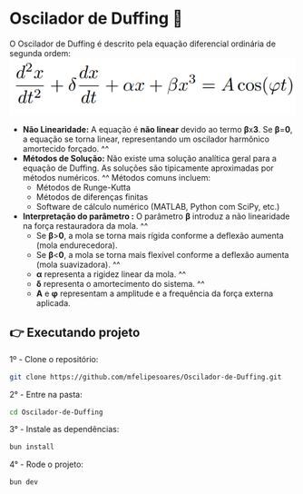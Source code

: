 # Oscilador de Duffing 🎢

O Oscilador de Duffing é descrito pela equação diferencial ordinária de segunda ordem:
![Equação](https://github.com/mfelipesoares/Oscilador-de-Duffing/blob/49f7129372ff6c7d53bbbd585ef69474c2f78b7c/src/img/equacao.png)

* **Não Linearidade:** A equação é **não linear** devido ao termo **β**x**3**. Se **β**=**0**, a equação se torna linear, representando um oscilador harmônico amortecido forçado. ^^
* **Métodos de Solução:** Não existe uma solução analítica geral para a equação de Duffing. As soluções são tipicamente aproximadas por métodos numéricos. ^^ Métodos comuns incluem:
  * Métodos de Runge-Kutta
  * Métodos de diferenças finitas
  * Software de cálculo numérico (MATLAB, Python com SciPy, etc.)
* **Interpretação do parâmetro  :** O parâmetro **β** introduz a não linearidade na força restauradora da mola. ^^
  * Se **β**>**0**, a mola se torna mais rígida conforme a deflexão aumenta (mola endurecedora).
  * Se **β**<**0**, a mola se torna mais flexível conforme a deflexão aumenta (mola suavizadora). ^^
  * **α** representa a rigidez linear da mola. ^^
  * **δ** representa o amortecimento do sistema. ^^
  * **A** e **φ** representam a amplitude e a frequência da força externa aplicada.

## 👉 Executando projeto

1º - Clone o repositório:

```bash
git clone https://github.com/mfelipesoares/Oscilador-de-Duffing.git
```

2° - Entre na pasta:

```bash
cd Oscilador-de-Duffing
```

3° - Instale as dependências:

```bash
bun install
```

4° - Rode o projeto:

```bash
bun dev
```
